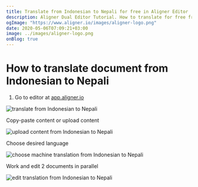 ```yaml
---
title: Translate from Indonesian to Nepali for free in Aligner Editor
description: Aligner Dual Editor Tutorial. How to translate for free from Indonesian to Nepali. Aligner is multilingual document management platform. 
ogImage: "https://www.aligner.io/images/aligner-logo.png"
date: 2020-05-06T07:09:21+03:00
image: ../images/aligner-logo.png
onBlog: true
---
```


# How to translate document from Indonesian to Nepali

1. Go to editor at [app.aligner.io](https://app.aligner.io "Aligner App web page")

![translate from Indonesian to Nepali](../aligner-blank-editor.png "translate from Indonesian to Nepali")

Copy-paste content or upload content

![upload content from Indonesian to Nepali](../aligner-uploaded-document.png "upload content from Indonesian to Nepali")

Choose desired language

![choose machine translation from Indonesian to Nepali](../aligner-language-dropdown.png "choose machine translation from Indonesian to Nepali")

Work and edit 2 documents in parallel

![edit translation from Indonesian to Nepali](../aligner-double-sitded-editor.png "edit translation from Indonesian to Nepali")

